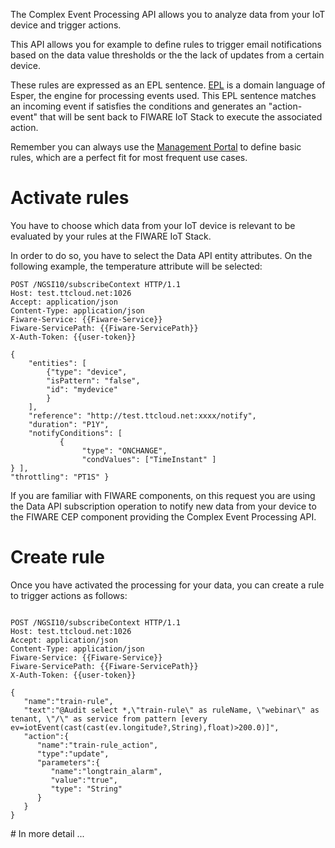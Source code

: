 The Complex Event Processing API allows you to analyze data from your IoT device and trigger actions.

This API allows you for example to define rules to trigger email notifications based on the data value thresholds or the the lack of updates from a certain device.

These rules are expressed as an EPL sentence. [EPL](http://www.espertech.com/esper/index.php) is a domain language of Esper, the engine for processing events used. This EPL sentence matches an incoming event if satisfies the conditions and generates an "action-event" that will be sent back to FIWARE IoT Stack to execute the associated action. 

Remember you can always use the [Management Portal](portal.md) to define basic rules, which are a perfect fit for most frequent use cases.


# Activate rules

You have to choose which data from your IoT device is relevant to be evaluated by your rules at the FIWARE IoT Stack.

In order to do so, you have to select the Data API entity attributes. On the following example, the temperature attribute will be selected:

```
POST /NGSI10/subscribeContext HTTP/1.1
Host: test.ttcloud.net:1026
Accept: application/json
Content-Type: application/json
Fiware-Service: {{Fiware-Service}} 
Fiware-ServicePath: {{Fiware-ServicePath}} 
X-Auth-Token: {{user-token}}

{
    "entities": [
        {"type": "device",
        "isPattern": "false",
        "id": "mydevice"
        }
    ],
    "reference": "http://test.ttcloud.net:xxxx/notify", 
    "duration": "P1Y",
    "notifyConditions": [
           {
                "type": "ONCHANGE", 
                "condValues": ["TimeInstant" ]
} ],
"throttling": "PT1S" }
```

If you are familiar with FIWARE components, on this request you are using the Data API subscription operation to notify new data from your device to the FIWARE CEP component providing the Complex Event Processing API.

# Create rule

Once you have activated the processing for your data, you can create a rule to trigger actions as follows:

```

POST /NGSI10/subscribeContext HTTP/1.1
Host: test.ttcloud.net:1026
Accept: application/json
Content-Type: application/json
Fiware-Service: {{Fiware-Service}} 
Fiware-ServicePath: {{Fiware-ServicePath}} 
X-Auth-Token: {{user-token}}

{
   "name":"train-rule",
   "text":"@Audit select *,\"train-rule\" as ruleName, \"webinar\" as tenant, \"/\" as service from pattern [every ev=iotEvent(cast(cast(ev.longitude?,String),float)>200.0)]",
   "action":{
      "name":"train-rule_action",
      "type":"update",
      "parameters":{
         "name":"longtrain_alarm",
         "value":"true",
         "type": "String"
      }
   }
}
```

# In more detail ...

